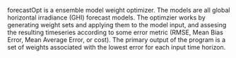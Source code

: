 forecastOpt is a ensemble model weight optimizer.  The models are all global horizontal irradiance (GHI) forecast models.  The optimzier 
works by generating weight sets and applying them to the model input, and assesing the resulting timeseries according to some error 
metric (RMSE, Mean Bias Error, Mean Average Error, or cost).  The primary output of the program is a set of weights associated with the
lowest error for each input time horizon.  
